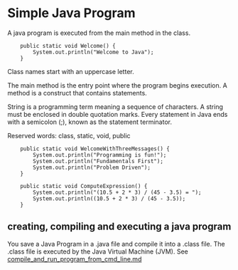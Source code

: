 # Simple Java Program
A java program is executed from the main method in the class.
```
    public static void Welcome() {
        System.out.println("Welcome to Java");
    }
```
Class names start with an uppercase letter. 

The main method is the entry point where the program begins execution. A method is a
construct that contains statements.

String is a programming term meaning a sequence of characters. A string must be enclosed 
in double quotation marks. Every statement in Java ends with a semicolon (;), known as
the statement terminator.

Reserved words: class, static, void, public

```
    public static void WelcomeWithThreeMessages() {
        System.out.println("Programming is fun!");
        System.out.println("Fundamentals First");
        System.out.println("Problem Driven");
    }

    public static void ComputeExpression() {
        System.out.println("(10.5 + 2 * 3) / (45 - 3.5) = ");
        System.out.println((10.5 + 2 * 3) / (45 - 3.5));
    }
```

## creating, compiling and executing a java program
You save a Java Program in a .java file and compile it into a .class file.
The .class file is executed by the Java Virtual Machine (JVM).
See [compile_and_run_program_from_cmd_line.md](..%2F..%2F..%2F..%2F..%2F..%2F..%2F..%2FJetbrains%2Fsrc%2Fcom%2Fsfpd%2Fcompile_and_run_program_from_cmd_line.md)
